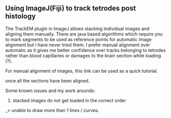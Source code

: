 ## Using ImageJ(Fiji) to track tetrodes post histology

The TrackEM plugin in ImageJ allows stacking individual images and aligning them manually. 
There are java based algorithms which require you to mark segments to be used as reference points for automatic image alignment but i have never tried them. I prefer manual alignment over automatic as it gives me better confidence over tracks belonging to tetrodes rather than blood capillaries or damages to the brain section while loading (?). 

For manual alignment of images, this link can be used as a quick tutorial.

once all the sections have been aligned. 








Some known issues and my work arounds: 
1. stacked images do not get loaded in the correct order 

_> unable to draw more than 1 lines / curves. 


